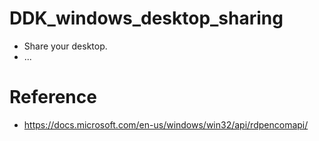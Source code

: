 # DDK_windows_desktop_sharing
* Share your desktop.
* ...


# Reference
* https://docs.microsoft.com/en-us/windows/win32/api/rdpencomapi/
